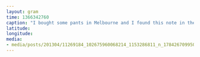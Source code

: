 ```yaml
---
layout: gram
time: 1366342760
caption: "I bought some pants in Melbourne and I found this note in them in Portland. Thanks, Pete! :D"
latitude: 
longitude: 
media:
- media/posts/201304/11269184_102675960068214_1153286811_n_17842670995000351.jpg
---
```

